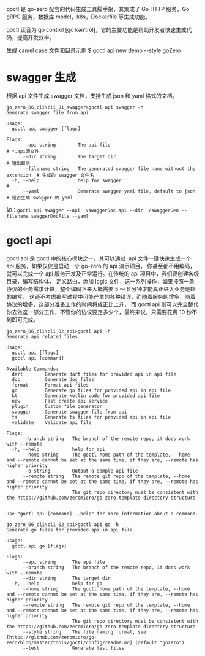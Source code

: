 

goctl 是 go-zero 配套的代码生成工具脚手架，其集成了 Go HTTP 服务，Go gRPC 服务，数据库 model，k8s，Dockerfile 等生成功能。

goctl 读音为 go control [ɡō kənˈtrōl]，它的主要功能是帮助开发者快速生成代码，提高开发效率。




生成 camel case 文件和目录示例 
$ goctl api new demo --style goZero


# swagger 生成

根据 api 文件生成 swagger 文档，支持生成 json 和 yaml 格式的文档。


```shell
go_zero_06_cli\cli_01_swagger>goctl api swagger -h
Generate swagger file from api

Usage:
  goctl api swagger [flags]

Flags:
      --api string        The api file                                           # *.api源文件
      --dir string        The target dir                                         # 输出目录
      --filename string   The generated swagger file name without the extension  # 生成的 swagger 文件名
  -h, --help              help for swagger                                       # 
      --yaml              Generate swagger yaml file, default to json            # 是否生成 swagger 的 yaml 
```

如：`goctl api swagger --api .\swaggerDoc.api --dir ./swaggerGen --filename swaggerDocFile --yaml`




# goctl api

goctl api 是 goctl 中的核心模块之一，其可以通过 .api 文件一键快速生成一个 api 服务，如果仅仅是启动一个 go-zero 的 api 演示项目， 你甚至都不用编码，就可以完成一个 api 服务开发及正常运行。在传统的 api 项目中，我们要创建各级目录，编写结构体， 定义路由，添加 logic 文件，这一系列操作，如果按照一条协议的业务需求计算，整个编码下来大概需要 5 ～ 6 分钟才能真正进入业务逻辑的编写， 这还不考虑编写过程中可能产生的各种错误，而随着服务的增多，随着协议的增多，这部分准备工作的时间将成正比上升， 而 goctl api 则可以完全替代你去做这一部分工作，不管你的协议要定多少个，最终来说，只需要花费 10 秒不到即可完成。

```shell
go_zero_06_cli\cli_02_api>goctl api -h
Generate api related files

Usage:
  goctl api [flags]
  goctl api [command]

Available Commands:
  dart        Generate dart files for provided api in api file
  doc         Generate doc files
  format      Format api files
  go          Generate go files for provided api in api file
  kt          Generate kotlin code for provided api file
  new         Fast create api service
  plugin      Custom file generator
  swagger     Generate swagger file from api
  ts          Generate ts files for provided api in api file
  validate    Validate api file

Flags:
      --branch string   The branch of the remote repo, it does work with --remote
  -h, --help            help for api
      --home string     The goctl home path of the template, --home and --remote cannot be set at the same time, if they are, --remote has higher priority
      --o string        Output a sample api file
      --remote string   The remote git repo of the template, --home and --remote cannot be set at the same time, if they are, --remote has higher priority
                        The git repo directory must be consistent with the https://github.com/zeromicro/go-zero-template directory structure


Use "goctl api [command] --help" for more information about a command.

```

```shell
go_zero_06_cli\cli_02_api>goctl api go -h
Generate go files for provided api in api file

Usage:
  goctl api go [flags]

Flags:
      --api string      The api file
      --branch string   The branch of the remote repo, it does work with --remote
      --dir string      The target dir
  -h, --help            help for go
      --home string     The goctl home path of the template, --home and --remote cannot be set at the same time, if they are, --remote has higher priority
      --remote string   The remote git repo of the template, --home and --remote cannot be set at the same time, if they are, --remote has higher priority
                        The git repo directory must be consistent with the https://github.com/zeromicro/go-zero-template directory structure
      --style string    The file naming format, see [https://github.com/zeromicro/go-zero/blob/master/tools/goctl/config/readme.md] (default "gozero")
      --test            Generate test files

```




